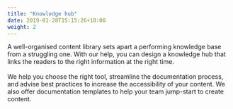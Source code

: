 ```yaml
---
title: "Knowledge hub"
date: 2019-01-28T15:15:26+10:00
weight: 2
---
```


A well-organised content library sets apart a performing knowledge base from a struggling one. With our help, you can design a knowledge hub that links the readers to the right information at the right time. <br /><br />
We help you choose the right tool, streamline the documentation process, and advise best practices to increase the accessibility of your content. We also offer documentation templates to help your team jump-start to create content.